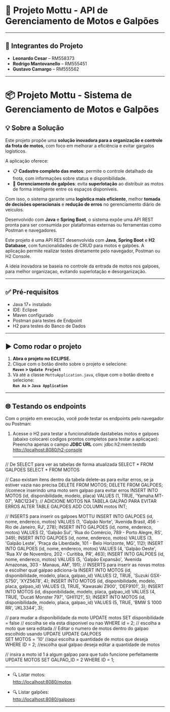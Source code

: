 # 🚀 Projeto Mottu - API de Gerenciamento de Motos e Galpões

---

## 👥 Integrantes do Projeto

- **Leonardo Cesar** – RM558373  
- **Rodrigo Mantovanello** – RM555451  
- **Gustavo Camargo** – RM555562

---

# 📦 Projeto Mottu - Sistema de Gerenciamento de Motos e Galpões

## 💡 Sobre a Solução

Este projeto propõe uma **solução inovadora para a organização e controle da frota de motos**, com foco em melhorar a eficiência e evitar gargalos logísticos.

A aplicação oferece:

- 📋 **Cadastro completo das motos**: permite o controle detalhado da frota, com informações sobre status e disponibilidade.
- 🏢 **Gerenciamento de galpões**: evita **superlotação** ao distribuir as motos de forma inteligente entre os espaços disponíveis.

Com isso, o sistema garante uma **logística mais eficiente**, melhor **tomada de decisões operacionais** e **redução de erros** no gerenciamento diário de veículos.

Desenvolvido com **Java** e **Spring Boot**, o sistema expõe uma API REST pronta para ser consumida por plataformas externas ou ferramentas como Postman e navegadores.

Este projeto é uma API REST desenvolvida com **Java**, **Spring Boot** e **H2 Database**, com funcionalidades de CRUD para motos e galpões. A aplicação permite realizar testes diretamente pelo navegador, Postman ou H2 Console.

A ideia inovadora se baseia no controle da entrada de motos nos galpoes, para melhor organizaçao, evitando superlotação e desorganização.

---

## ✅ Pré-requisitos

- Java 17+ instalado
- IDE: Eclipse 
- Maven configurado
- Postman para testes de Endpoint
- H2 para testes do Banco de Dados

---

## ▶️ Como rodar o projeto

1. **Abra o projeto no ECLIPSE.**
2. Clique com o botão direito sobre o projeto e selecione:  
   **`Maven` > `Update Project`**
3. Vá até a classe `MottuApplication.java`, clique com o botão direito e selecione:  
   **`Run As` > `Java Application`**

---

## 🌐 Testando os endpoints

Com o projeto em execução, você pode testar os endpoints pelo navegador ou Postman:

1. Acesse o H2 para testar a funcionalidade dastabelas motos e galpoes (abaixo colocarei codigos prontos completos para testar a aplicaçao):
 Preencha apenas o campo **JDBC URL** com:  jdbc:h2:mem:testdb
   [http://localhost:8080/h2-console](http://localhost:8080/h2-console)

   ****

// De SELECT para ver as tabelas de forma atualizada
SELECT * FROM GALPOES
SELECT * FROM MOTOS
 
// Caso existam itens dentro da tabela delete-as para evitar erros, se ja estiver vazia nao precisa
DELETE FROM MOTOS;
DELETE FROM GALPOES;
//comece inserindo uma moto sem galpao para evitar erros
INSERT INTO MOTOS (id, disponibilidade, modelo, placa) VALUES (1, TRUE, 'Yamaha MT-07', 'ABC1234');
// ADICIONE MOTOS NA TABELA GALPAO PARA EVITAR ERROS
ALTER TABLE GALPOES ADD COLUMN motos INT;

 
// INSERTS para inserir os galpoes MOTTU
INSERT INTO GALPOES (id, nome, endereco, motos) VALUES (1, 'Galpão Norte', 'Avenida Brasil, 456 - Rio de Janeiro, RJ', 278);
INSERT INTO GALPOES (id, nome, endereco, motos) VALUES (2, 'Galpão Sul', 'Rua do Comércio, 789 - Porto Alegre, RS', 349);
INSERT INTO GALPOES (id, nome, endereco, motos) VALUES (3, 'Galpão Leste', 'Praça da Liberdade, 101 - Belo Horizonte, MG', 112);
INSERT INTO GALPOES (id, nome, endereco, motos) VALUES (4, 'Galpão Oeste', 'Rua XV de Novembro, 202 - Curitiba, PR', 463);
INSERT INTO GALPOES (id, nome, endereco, motos) VALUES (5, 'Galpão Expansão', 'Avenida Amazonas, 303 - Manaus, AM', 191);
// INSERTS para inserir as novas motos e escolher qual galpao adiciona-la
INSERT INTO MOTOS (id, disponibilidade, modelo, placa, galpao_id) VALUES (2, TRUE, 'Suzuki GSX-S750', 'XYZ5678', 4);
INSERT INTO MOTOS (id, disponibilidade, modelo, placa, galpao_id) VALUES (3, TRUE, 'Kawasaki Z900', 'DEF9101', 3);
INSERT INTO MOTOS (id, disponibilidade, modelo, placa, galpao_id) VALUES (4, TRUE, 'Ducati Monster 797', 'GHI1121', 5);
INSERT INTO MOTOS (id, disponibilidade, modelo, placa, galpao_id) VALUES (5, TRUE, 'BMW S 1000 RR', 'JKL3344', 3);
 
// para mudar a disponibilidade da moto
UPDATE motos
SET disponibilidade = false // escolha se ela esta disponivel ou nao
WHERE id = 2; // escolha a moto que sera editada
// Editar o numero de motos dentro do galpao escolhido usando UPDATE
UPDATE GALPOES  
SET MOTOS = '10'  //aqui escolha a quantidade de motos que deseja
WHERE ID = 2; //escolha qual galpao deseja editar a quantidade de motos
 
// insira a moto id 1 á algum galpao para que tudo funcione perfeitamente
UPDATE MOTOS
SET GALPAO_ID = 2
WHERE ID = 1;

****

- 🔍 Listar motos:  
  [http://localhost:8080/motos](http://localhost:8080/motos)

- 🔍 Listar galpões:  
  [http://localhost:8080/galpoes](http://localhost:8080/galpoes)

---




